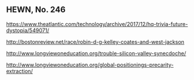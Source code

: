 ## HEWN, No. 246

https://www.theatlantic.com/technology/archive/2017/12/hq-trivia-future-dystopia/549071/

http://bostonreview.net/race/robin-d-g-kelley-coates-and-west-jackson

http://www.longviewoneducation.org/trouble-silicon-valley-synecdoche/

http://www.longviewoneducation.org/global-positionings-precarity-extraction/
